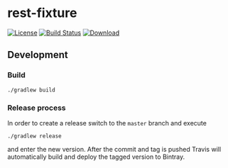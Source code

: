 # rest-fixture

[![License](http://img.shields.io/badge/license-EPL-blue.svg?style=flat)](https://www.eclipse.org/legal/epl-v10.html)
[![Build Status](https://travis-ci.org/test-editor/rest-fixture.svg?branch=develop)](https://travis-ci.org/test-editor/rest-fixture)
[![Download](https://api.bintray.com/packages/test-editor/Fixtures/rest-fixture/images/download.svg)](https://bintray.com/test-editor/Fixtures/rest-fixture/_latestVersion)

## Development

### Build

    ./gradlew build

### Release process

In order to create a release switch to the `master` branch and execute

    ./gradlew release

and enter the new version. After the commit and tag is pushed Travis will automatically build and deploy the tagged version to Bintray.